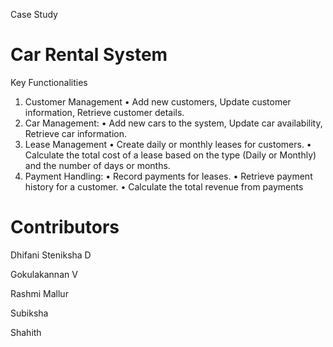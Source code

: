 Case Study
# Car Rental System

Key Functionalities
1. Customer Management
• Add new customers, Update customer information, Retrieve customer details.
2. Car Management:
• Add new cars to the system, Update car availability, Retrieve car information.
3. Lease Management
• Create daily or monthly leases for customers.
• Calculate the total cost of a lease based on the type (Daily or Monthly) and the number 
of days or months.
4. Payment Handling:
• Record payments for leases.
• Retrieve payment history for a customer.
• Calculate the total revenue from payments

# Contributors
Dhifani Steniksha D

Gokulakannan V

Rashmi Mallur

Subiksha

Shahith
